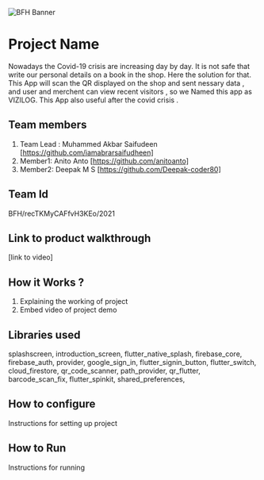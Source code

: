 ![BFH Banner](https://trello-attachments.s3.amazonaws.com/542e9c6316504d5797afbfb9/542e9c6316504d5797afbfc1/39dee8d993841943b5723510ce663233/Frame_19.png)
# Project Name
 Nowadays the Covid-19 crisis are increasing day by day. It is not safe that write our personal details on a book in the shop. Here the solution for that. This App will scan the QR displayed on the shop and sent nessary data , and user and merchent can view recent visitors , so we Named this app as  VIZILOG. This App also useful after the covid crisis . 
## Team members
1. Team Lead : Muhammed Akbar Saifudeen [https://github.com/iamabrarsaifudheen]
2. Member1: Anito Anto [https://github.com/anitoanto]
3. Member2: Deepak M S [https://github.com/Deepak-coder80]
## Team Id
BFH/recTKMyCAFfvH3KEo/2021
## Link to product walkthrough
[link to video]
## How it Works ?
1. Explaining the working of project
2. Embed video of project demo
## Libraries used
  splashscreen,
  introduction_screen,
  flutter_native_splash,
  firebase_core,
  firebase_auth,
  provider,
  google_sign_in,
  flutter_signin_button,
  flutter_switch,
  cloud_firestore,
  qr_code_scanner,
  path_provider,
  qr_flutter,
  barcode_scan_fix,
  flutter_spinkit,
  shared_preferences,
## How to configure
Instructions for setting up project
## How to Run
Instructions for running
